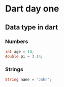 # Dart day one  

## Data type in dart

### Numbers

```dart
int age = 10;
double pi = 3.14;
```

### Strings

```dart
String name = "John";
```
